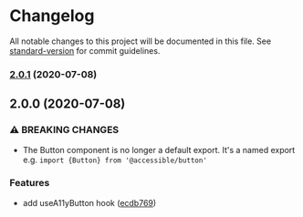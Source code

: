 # Changelog

All notable changes to this project will be documented in this file. See [standard-version](https://github.com/conventional-changelog/standard-version) for commit guidelines.

### [2.0.1](https://github.com/accessible-ui/button/compare/v2.0.0...v2.0.1) (2020-07-08)

## 2.0.0 (2020-07-08)

### ⚠ BREAKING CHANGES

- The Button component is no longer a default export. It's a named export e.g.
  `import {Button} from '@accessible/button'`

### Features

- add useA11yButton hook ([ecdb769](https://github.com/accessible-ui/button/commit/ecdb76915d69b95d90b9a45701e715d18fd73704))
